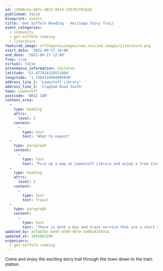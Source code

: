 ```yaml
---
id: c3960c5a-b87c-4822-85f4-1557b3f61b26
published: false
blueprint: events
title: 'Get Suffolk Reading - Heritage Story Trail'
event_categories:
  - community
  - get-suffolk-reading
  - literature
featured_image: offthepressimages/new_resized_images/Literature.png
start_date: '2022-09-17 10:00'
end_date: '2022-09-17 12:00'
free: true
virtual: false
attendance_information: Children
latitude: '52.477018128511666'
longitude: '1.7504124404905836'
address_line_1: 'Lowestoft Library'
address_line_2: 'Clapham Road South'
town: Lowestoft
postcode: 'NR32 1DR'
content_area:
  -
    type: heading
    attrs:
      level: 3
    content:
      -
        type: text
        text: 'What to expect'
  -
    type: paragraph
    content:
      -
        type: text
        text: "Pick up a map at Lowestoft Library and enjoy a free story trail through the town down to the train station.\_ You will hear stories being read that were created by local children over the summer holidays inspired by local heritage!\_ This event is part of the Heritage Open Days Festival and supported by East of England Co-op."
  -
    type: heading
    attrs:
      level: 3
    content:
      -
        type: text
        text: Travel
  -
    type: paragraph
    content:
      -
        type: text
        text: 'There is both a bus and train service that are a short distance to the venue. The nearest car park is Clapham Road Car Park. '
updated_by: a7fabfbc-be93-4390-9bfe-3a08c02f87a1
updated_at: 1663063196
organisers:
  - get-suffolk-reading
---
```

Come and enjoy the exciting story trail through the town down to the train station.